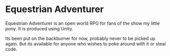 # Equestrian Adventurer

Equestrian Adventurer is an open world RPG for fans of the show my little pony. It is produced using Unity.

Its been put on the backburner for now, probably never to be picked up again. But its available for anyone who wishes to poke around with it or steal code.
